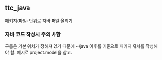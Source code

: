 ## ttc_java
패키지(파일) 단위로 자바 파일 올리기

### 자바 코드 작성시 주의 사항
구름은 기본 위치가 정해져 있기 때문에 ~/java 이후를 기준으로 패키지 위치를 작성해야 함.
예시로 project.model을 참고.

